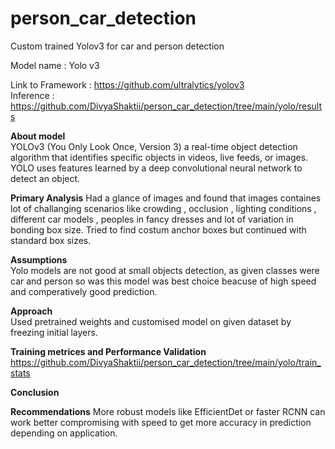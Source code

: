 # person_car_detection
Custom trained Yolov3 for car and person detection


Model name  : Yolo v3

Link to Framework :  https://github.com/ultralytics/yolov3  
Inference : https://github.com/DivyaShaktii/person_car_detection/tree/main/yolo/results


**About model**  
YOLOv3 (You Only Look Once, Version 3)  a real-time object detection algorithm that identifies specific objects in videos, live feeds, or images. YOLO uses features learned by a deep convolutional neural network to detect an object.

**Primary Analysis**
Had a glance of images and found that images containes lot of challanging scenarios like crowding , occlusion , lighting conditions , different car models , peoples in fancy dresses and lot of variation in bonding box size.
Tried to find costum anchor boxes but continued with standard box sizes. 



**Assumptions**  
Yolo models are not good at small objects detection, as given classes were car and person so was this model was best choice beacuse of high speed and comperatively good prediction.

**Approach**  
Used pretrained weights and customised model on given dataset by freezing initial layers.

**Training metrices and Performance Validation**
https://github.com/DivyaShaktii/person_car_detection/tree/main/yolo/train_stats

**Conclusion**



**Recommendations**
More robust models like EfficientDet or faster RCNN can work better compromising with speed to get more accuracy in prediction depending on application.
